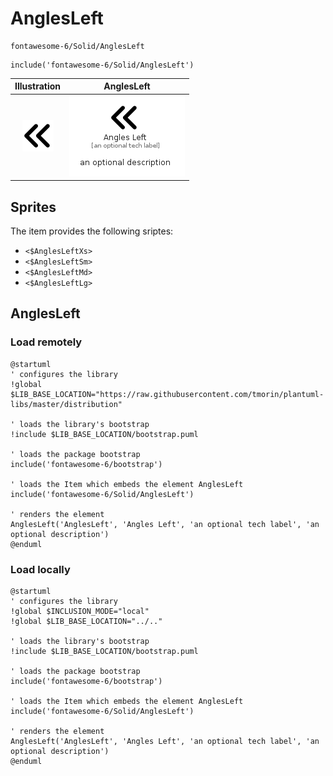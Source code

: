 # AnglesLeft


```text
fontawesome-6/Solid/AnglesLeft
```

```text
include('fontawesome-6/Solid/AnglesLeft')
```



| Illustration | AnglesLeft |
| :---: | :---: |
| ![illustration for Illustration](../../fontawesome-6/Solid/AnglesLeft.png) | ![illustration for AnglesLeft](../../fontawesome-6/Solid/AnglesLeft.Local.png) |



## Sprites
The item provides the following sriptes:

- `<$AnglesLeftXs>`
- `<$AnglesLeftSm>`
- `<$AnglesLeftMd>`
- `<$AnglesLeftLg>`





## AnglesLeft

### Load remotely
```plantuml
@startuml
' configures the library
!global $LIB_BASE_LOCATION="https://raw.githubusercontent.com/tmorin/plantuml-libs/master/distribution"

' loads the library's bootstrap
!include $LIB_BASE_LOCATION/bootstrap.puml

' loads the package bootstrap
include('fontawesome-6/bootstrap')

' loads the Item which embeds the element AnglesLeft
include('fontawesome-6/Solid/AnglesLeft')

' renders the element
AnglesLeft('AnglesLeft', 'Angles Left', 'an optional tech label', 'an optional description')
@enduml
```

### Load locally
```plantuml
@startuml
' configures the library
!global $INCLUSION_MODE="local"
!global $LIB_BASE_LOCATION="../.."

' loads the library's bootstrap
!include $LIB_BASE_LOCATION/bootstrap.puml

' loads the package bootstrap
include('fontawesome-6/bootstrap')

' loads the Item which embeds the element AnglesLeft
include('fontawesome-6/Solid/AnglesLeft')

' renders the element
AnglesLeft('AnglesLeft', 'Angles Left', 'an optional tech label', 'an optional description')
@enduml
```

